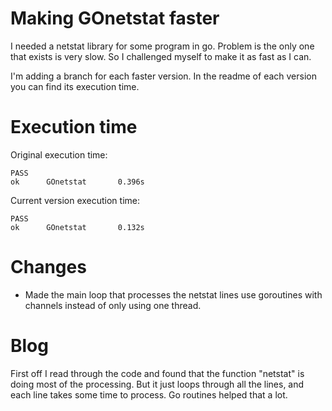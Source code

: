 # Making GOnetstat faster

I needed a netstat library for some program in go. Problem is the only one that exists is very slow.
So I challenged myself to make it as fast as I can.

I'm adding a branch for each faster version. 
In the readme of each version you can find its execution time.

# Execution time
Original execution time:
```
PASS
ok      GOnetstat       0.396s
```

Current version execution time:
```
PASS
ok      GOnetstat       0.132s
```

# Changes

* Made the main loop that processes the netstat lines use goroutines with channels instead of only using one thread.

# Blog
First off I read through the code and found that the function "netstat" is doing most of the processing.
But it just loops through all the lines, and each line takes some time to process. Go routines helped that a lot.

